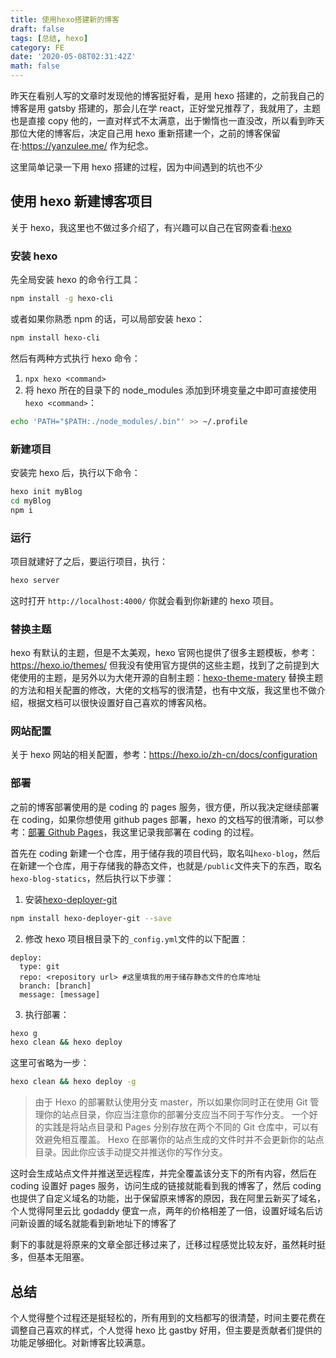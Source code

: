 ```yaml
---
title: 使用hexo搭建新的博客
draft: false
tags: [总结, hexo]
category: FE
date: '2020-05-08T02:31:42Z'
math: false
---
```


昨天在看别人写的文章时发现他的博客挺好看，是用 hexo 搭建的，之前我自己的博客是用 gatsby 搭建的，那会儿在学 react，正好堂兄推荐了，我就用了，主题也是直接 copy 他的，一直对样式不太满意，出于懒惰也一直没改，所以看到昨天那位大佬的博客后，决定自己用 hexo 重新搭建一个，之前的博客保留在:https://yanzulee.me/ 作为纪念。

这里简单记录一下用 hexo 搭建的过程，因为中间遇到的坑也不少

## 使用 hexo 新建博客项目

关于 hexo，我这里也不做过多介绍了，有兴趣可以自己在官网查看:[hexo](https://hexo.io/zh-cn/docs/)

### 安装 hexo

先全局安装 hexo 的命令行工具：

```bash
npm install -g hexo-cli
```

或者如果你熟悉 npm 的话，可以局部安装 hexo：

```bash
npm install hexo-cli
```

然后有两种方式执行 hexo 命令：

1. `npx hexo <command>`
2. 将 hexo 所在的目录下的 node_modules 添加到环境变量之中即可直接使用`hexo <command>`：

```bash
echo 'PATH="$PATH:./node_modules/.bin"' >> ~/.profile
```

### 新建项目

安装完 hexo 后，执行以下命令：

```bash
hexo init myBlog
cd myBlog
npm i
```

### 运行

项目就建好了之后，要运行项目，执行：

```bash
hexo server
```

这时打开 `http://localhost:4000/` 你就会看到你新建的 hexo 项目。

### 替换主题

hexo 有默认的主题，但是不太美观，hexo 官网也提供了很多主题模板，参考：https://hexo.io/themes/
但我没有使用官方提供的这些主题，找到了之前提到大佬使用的主题，是另外以为大佬开源的自制主题：[hexo-theme-matery](https://github.com/blinkfox/hexo-theme-matery/blob/develop/README_CN.md)
替换主题的方法和相关配置的修改，大佬的文档写的很清楚，也有中文版，我这里也不做介绍，根据文档可以很快设置好自己喜欢的博客风格。

### 网站配置

关于 hexo 网站的相关配置，参考：https://hexo.io/zh-cn/docs/configuration

### 部署

之前的博客部署使用的是 coding 的 pages 服务，很方便，所以我决定继续部署在 coding，如果你想使用 github pages 部署，hexo 的文档写的很清晰，可以参考：[部署 Github Pages](https://hexo.io/zh-cn/docs/github-pages)，我这里记录我部署在 coding 的过程。

首先在 coding 新建一个仓库，用于储存我的项目代码，取名叫`hexo-blog`，然后在新建一个仓库，用于存储我的静态文件，也就是`/public`文件夹下的东西，取名`hexo-blog-statics`，然后执行以下步骤：

1. 安装[hexo-deployer-git](https://github.com/hexojs/hexo-deployer-git)

```bash
npm install hexo-deployer-git --save
```

2. 修改 hexo 项目根目录下的`_config.yml`文件的以下配置：

```
deploy:
  type: git
  repo: <repository url> #这里填我的用于储存静态文件的仓库地址
  branch: [branch]
  message: [message]
```

3. 执行部署：

```bash
hexo g
hexo clean && hexo deploy
```

这里可省略为一步：

```bash
hexo clean && hexo deploy -g
```

> 由于 Hexo 的部署默认使用分支 master，所以如果你同时正在使用 Git 管理你的站点目录，你应当注意你的部署分支应当不同于写作分支。
> 一个好的实践是将站点目录和 Pages 分别存放在两个不同的 Git 仓库中，可以有效避免相互覆盖。
> Hexo 在部署你的站点生成的文件时并不会更新你的站点目录。因此你应该手动提交并推送你的写作分支。

这时会生成站点文件并推送至远程库，并完全覆盖该分支下的所有内容，然后在 coding 设置好 pages 服务，访问生成的链接就能看到我的博客了，然后 coding 也提供了自定义域名的功能，出于保留原来博客的原因，我在阿里云新买了域名，个人觉得阿里云比 godaddy 便宜一点，两年的价格相差了一倍，设置好域名后访问新设置的域名就能看到新地址下的博客了

剩下的事就是将原来的文章全部迁移过来了，迁移过程感觉比较友好，虽然耗时挺多，但基本无阻塞。

## 总结

个人觉得整个过程还是挺轻松的，所有用到的文档都写的很清楚，时间主要花费在调整自己喜欢的样式，个人觉得 hexo 比 gastby 好用，但主要是贡献者们提供的功能足够细化。对新博客比较满意。
